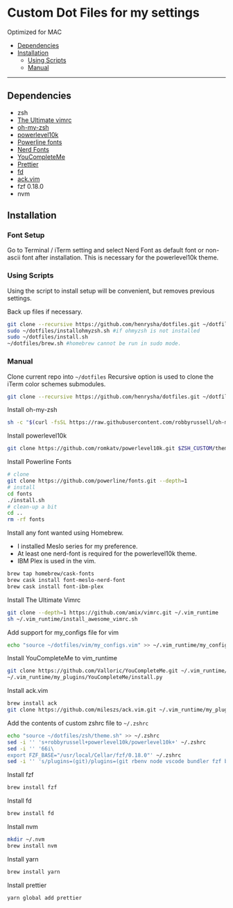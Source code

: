 # Custom Dot Files for my settings
Optimized for MAC

* [Dependencies](#dependencies)
* [Installation](#installation)
    * [Using Scripts](#using-scripts)
    * [Manual](#manual)
---
## Dependencies
* zsh
* [The Ultimate vimrc](https://github.com/amix/vimrc)
* [oh-my-zsh](https://github.com/robbyrussell/oh-my-zsh)
* [powerlevel10k](https://github.com/romkatv/powerlevel10k)
* [Powerline fonts](https://github.com/powerline/fonts)
* [Nerd Fonts](https://github.com/ryanoasis/nerd-fonts)
* [YouCompleteMe](https://github.com/Valloric/YouCompleteMe)
* [Prettier](https://prettier.io)
* [fd](https://github.com/sharkdp/fd)
* [ack.vim](https://github.com/mileszs/ack.vim)
* fzf 0.18.0
* nvm

## Installation
### Font Setup
Go to Terminal / iTerm setting and select Nerd Font as default font or non-ascii font after installation.
This is necessary for the powerlevel10k theme.

### Using Scripts
Using the script to install setup will be convenient, but removes previous settings.

Back up files if necessary.
```zsh
git clone --recursive https://github.com/henrysha/dotfiles.git ~/dotfiles
sudo ~/dotfiles/installohmyzsh.sh #if ohmyzsh is not installed
sudo ~/dotfiles/install.sh
~/dotfiles/brew.sh #homebrew cannot be run in sudo mode.
```
### Manual
Clone current repo into `~/dotfiles`
Recursive option is used to clone the iTerm color schemes submodules. 
```zsh
git clone --recursive https://github.com/henrysha/dotfiles.git ~/dotfiles
```
Install oh-my-zsh
```zsh
sh -c "$(curl -fsSL https://raw.githubusercontent.com/robbyrussell/oh-my-zsh/master/tools/install.sh)"
```
Install powerlevel10k
```zsh
git clone https://github.com/romkatv/powerlevel10k.git $ZSH_CUSTOM/themes/powerlevel10k
```
Install Powerline Fonts
```zsh
# clone
git clone https://github.com/powerline/fonts.git --depth=1
# install
cd fonts
./install.sh
# clean-up a bit
cd ..
rm -rf fonts
```
Install any font wanted using Homebrew.
* I installed Meslo series for my preference. 
* At least one nerd-font is required for the powerlevel10k theme.
* IBM Plex is used in the vim.
```zsh
brew tap homebrew/cask-fonts
brew cask install font-meslo-nerd-font
brew cask install font-ibm-plex
```
Install The Ultimate Vimrc
```zsh
git clone --depth=1 https://github.com/amix/vimrc.git ~/.vim_runtime
sh ~/.vim_runtime/install_awesome_vimrc.sh
```
Add support for my_configs file for vim
```zsh
echo "source ~/dotfiles/vim/my_configs.vim" >> ~/.vim_runtime/my_configs.vim
```
Install YouCompleteMe to vim_runtime
```zsh
git clone https://github.com/Valloric/YouCompleteMe.git ~/.vim_runtime/my_plugins/YouCompleteMe
~/.vim_runtime/my_plugins/YouCompleteMe/install.py
```

Install ack.vim
```zsh
brew install ack
git clone https://github.com/mileszs/ack.vim.git ~/.vim_runtime/my_plugins/ack.vim
```
Add the contents of custom zshrc file to `~/.zshrc`
```zsh
echo "source ~/dotfiles/zsh/theme.sh" >> ~/.zshrc
sed -i '' 's+robbyrussell+powerlevel10k/powerlevel10k+' ~/.zshrc
sed -i '' '66i\
export FZF_BASE="/usr/local/Cellar/fzf/0.18.0"' ~/.zshrc
sed -i '' 's/plugins=(git)/plugins=(git rbenv node vscode bundler fzf battery thefuck zsh_reload)/' ~/.zshrc
```
Install fzf
```zsh
brew install fzf
```

Install fd
```zsh
brew install fd
```

Install nvm
```zsh
mkdir ~/.nvm
brew install nvm
```

Install yarn
```zsh
brew install yarn
```

Install prettier
```zsh
yarn global add prettier
```
